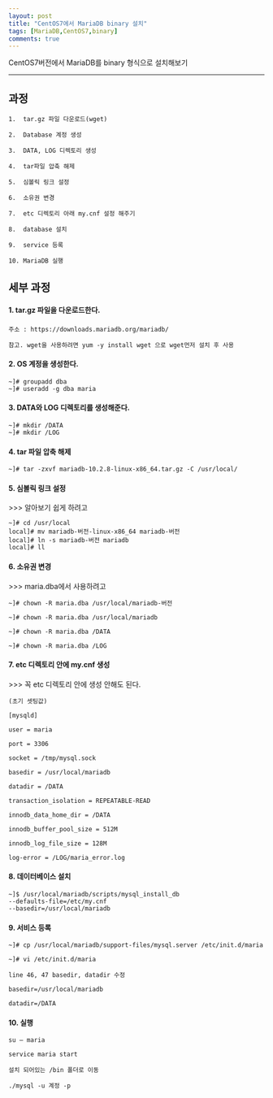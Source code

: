 ```yaml
---
layout: post
title: "CentOS7에서 MariaDB binary 설치"
tags: [MariaDB,CentOS7,binary]
comments: true
---
```


CentOS7버전에서 MariaDB를 binary 형식으로 설치해보기

---

## 과정

	1. 	tar.gz 파일 다운로드(wget)

	2. 	Database 계정 생성

	3. 	DATA, LOG 디렉토리 생성

	4. 	tar파일 압축 해제

	5. 	심볼릭 링크 설정

	6. 	소유권 변경

	7. 	etc 디렉토리 아래 my.cnf 설정 해주기

	8. 	database 설치

	9. 	service 등록

	10.	MariaDB 실행


## 세부 과정

<h4> 1. tar.gz 파일을 다운로드한다.</h4> 

	주소 : https://downloads.mariadb.org/mariadb/

	참고. wget을 사용하려면 yum -y install wget 으로 wget먼저 설치 후 사용

<h4> 2. OS 계정을 생성한다.</h4> 

	~]# groupadd dba
	~]# useradd -g dba maria

<h4> 3. DATA와 LOG 디렉토리를 생성해준다.</h4> 

	~]# mkdir /DATA
	~]# mkdir /LOG

<h4> 4. tar 파일 압축 해제</h4> 

	~]# tar -zxvf mariadb-10.2.8-linux-x86_64.tar.gz -C /usr/local/

<h4> 5. 심볼릭 링크 설정</h4>  >>> 알아보기 쉽게 하려고 

	~]# cd /usr/local
	local]# mv mariadb-버전-linux-x86_64 mariadb-버전
	local]# ln -s mariadb-버전 mariadb
	local]# ll

<h4> 6. 소유권 변경</h4>  >>> maria.dba에서 사용하려고

	~]# chown -R maria.dba /usr/local/mariadb-버전

	~]# chown -R maria.dba /usr/local/mariadb

	~]# chown -R maria.dba /DATA

	~]# chown -R maria.dba /LOG

<h4> 7. etc 디렉토리 안에 my.cnf 생성</h4>  >>> 꼭 etc 디렉토리 안에 생성 안해도 된다.
	
	(초기 셋팅값)
	
	[mysqld] 

	user = maria 

	port = 3306 

	socket = /tmp/mysql.sock 

	basedir = /usr/local/mariadb 

	datadir = /DATA 

	transaction_isolation = REPEATABLE-READ 

	innodb_data_home_dir = /DATA 

	innodb_buffer_pool_size = 512M 

	innodb_log_file_size = 128M 

	log-error = /LOG/maria_error.log

<h4> 8. 데이터베이스 설치</h4> 

	~]$ /usr/local/mariadb/scripts/mysql_install_db 
	--defaults-file=/etc/my.cnf
	--basedir=/usr/local/mariadb

<h4> 9. 서비스 등록</h4> 

	~]# cp /usr/local/mariadb/support-files/mysql.server /etc/init.d/maria 
	
	~]# vi /etc/init.d/maria 

	line 46, 47 basedir, datadir 수정
	
	basedir=/usr/local/mariadb 
	
	datadir=/DATA

<h4> 10. 실행</h4> 

	su – maria

	service maria start

	설치 되어있는 /bin 폴더로 이동

	./mysql -u 계정 -p
